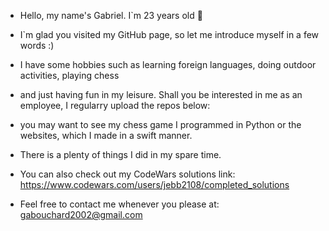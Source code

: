 - Hello, my name's Gabriel. I`m 23 years old 👋
- I`m glad you visited my GitHub page, so let me introduce myself in a few words :)
- I have some hobbies such as learning foreign languages, doing outdoor activities, playing chess
- and just having fun in my leisure. Shall you be interested in me as an employee, I regularry upload the repos below:
- you may want to see my chess game I programmed in Python or the websites, which I made in a swift manner.
- There is a plenty of things I did in my spare time.
- You can also check out my CodeWars solutions link: https://www.codewars.com/users/jebb2108/completed_solutions
  
- Feel free to contact me whenever you please at: gabouchard2002@gmail.com
<!---
jebb2108/jebb2108 is a ✨ special ✨ repository because its `README.md` (this file) appears on your GitHub profile.
You can click the Preview link to take a look at your changes.
--->
